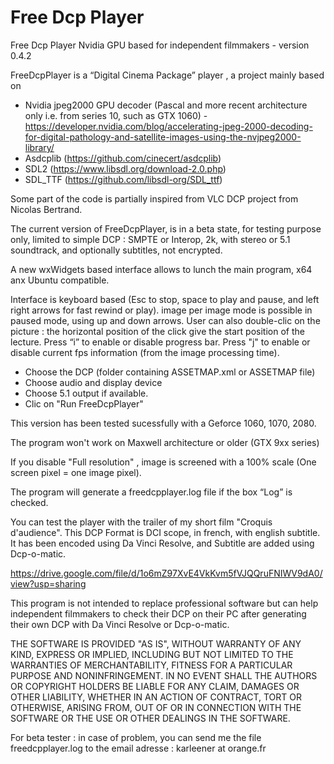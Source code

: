 # Free Dcp Player

Free Dcp Player Nvidia GPU based for independent filmmakers - version 0.4.2

FreeDcpPlayer is a “Digital Cinema Package”  player ,  a project mainly based on
- Nvidia jpeg2000 GPU decoder (Pascal and more recent architecture only i.e. from series 10, such as GTX 1060) - https://developer.nvidia.com/blog/accelerating-jpeg-2000-decoding-for-digital-pathology-and-satellite-images-using-the-nvjpeg2000-library/
- Asdcplib (https://github.com/cinecert/asdcplib)
- SDL2 (https://www.libsdl.org/download-2.0.php)
- SDL_TTF (https://github.com/libsdl-org/SDL_ttf)

Some part of the code is partially inspired from VLC DCP project from Nicolas Bertrand.

The current version of FreeDcpPlayer,  is in a beta state, for testing purpose only, limited to simple DCP :
SMPTE or Interop, 2k, with stereo or 5.1 soundtrack, and optionally subtitles, not encrypted.

A new wxWidgets based interface allows to lunch the main program, x64 anx Ubuntu compatible.

Interface is keyboard based (Esc to stop, space to play  and pause, and left right arrows for fast rewind or play). 
image per image mode is possible in paused mode, using up and down arrows.
User can also double-clic on the picture  : the horizontal position of the click give the start position of the lecture.
Press “i” to enable or disable progress bar.
Press "j" to enable or disable current fps information (from the image processing time).

- Choose the DCP (folder containing ASSETMAP.xml or ASSETMAP file)
- Choose audio and display device
- Choose 5.1 output if available.
- Clic on "Run FreeDcpPlayer"

This version has been tested sucessfully with a Geforce 1060, 1070, 2080.

The program won't work on Maxwell architecture or older (GTX 9xx series)

If you disable "Full resolution" , image is screened with a 100% scale (One screen pixel = one image pixel).

The program will generate a freedcpplayer.log file if the box “Log” is checked.

You can test the player with the trailer of my short film "Croquis d'audience". 
This DCP Format is DCI scope, in french, with english subtitle.
It has been encoded using Da Vinci Resolve, and Subtitle are added using Dcp-o-matic.

https://drive.google.com/file/d/1o6mZ97XvE4VkKvm5fVJQQruFNIWV9dA0/view?usp=sharing


This program is not intended to replace professional software but can help independent filmmakers 
to check their DCP on their PC after generating their own DCP with Da Vinci Resolve or Dcp-o-matic.


THE SOFTWARE IS PROVIDED "AS IS", WITHOUT WARRANTY OF ANY KIND, EXPRESS OR IMPLIED, INCLUDING BUT NOT LIMITED TO THE WARRANTIES OF MERCHANTABILITY, FITNESS FOR A PARTICULAR PURPOSE AND NONINFRINGEMENT. IN NO EVENT SHALL THE AUTHORS OR COPYRIGHT HOLDERS BE LIABLE FOR ANY CLAIM, DAMAGES OR OTHER LIABILITY, WHETHER IN AN ACTION OF CONTRACT, TORT OR OTHERWISE, ARISING FROM, OUT OF OR IN CONNECTION WITH THE SOFTWARE OR THE USE OR OTHER DEALINGS IN THE SOFTWARE.

For beta tester : in case of problem, you can send me the file freedcpplayer.log to the email adresse  : karleener at orange.fr

